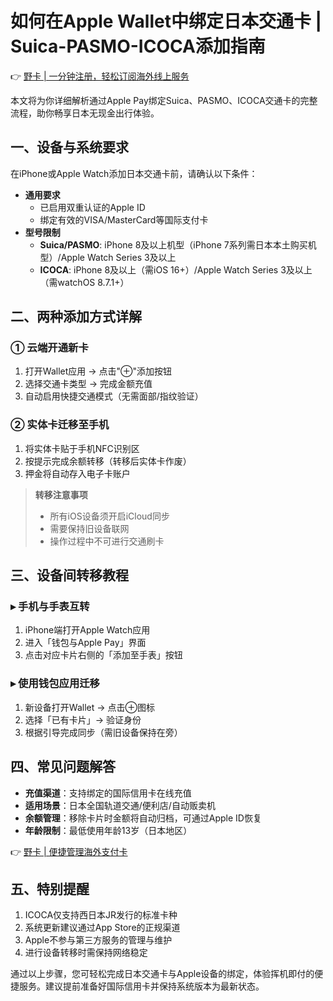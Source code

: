 # 如何在Apple Wallet中绑定日本交通卡 | Suica-PASMO-ICOCA添加指南

👉 [野卡 | 一分钟注册，轻松订阅海外线上服务](https://bbtdd.com/yeka)

本文将为你详细解析通过Apple Pay绑定Suica、PASMO、ICOCA交通卡的完整流程，助你畅享日本无现金出行体验。

## 一、设备与系统要求
在iPhone或Apple Watch添加日本交通卡前，请确认以下条件：
- **通用要求**
  - 已启用双重认证的Apple ID
  - 绑定有效的VISA/MasterCard等国际支付卡
- **型号限制**
  - **Suica/PASMO**: iPhone 8及以上机型（iPhone 7系列需日本本土购买机型）/Apple Watch Series 3及以上
  - **ICOCA**: iPhone 8及以上（需iOS 16+）/Apple Watch Series 3及以上（需watchOS 8.7.1+）

## 二、两种添加方式详解
### ① 云端开通新卡
1. 打开Wallet应用 → 点击"⊕"添加按钮
2. 选择交通卡类型 → 完成金额充值
3. 自动启用快捷交通模式（无需面部/指纹验证）

### ② 实体卡迁移至手机
1. 将实体卡贴于手机NFC识别区
2. 按提示完成余额转移（转移后实体卡作废）
3. 押金将自动存入电子卡账户

> **转移注意事项**
> - 所有iOS设备须开启iCloud同步
> - 需要保持旧设备联网
> - 操作过程中不可进行交通刷卡

## 三、设备间转移教程
### ▸ 手机与手表互转
1. iPhone端打开Apple Watch应用
2. 进入「钱包与Apple Pay」界面
3. 点击对应卡片右侧的「添加至手表」按钮

### ▸ 使用钱包应用迁移
1. 新设备打开Wallet → 点击⊕图标
2. 选择「已有卡片」→ 验证身份
3. 根据引导完成同步（需旧设备保持在旁）

## 四、常见问题解答
- **充值渠道**：支持绑定的国际信用卡在线充值
- **适用场景**：日本全国轨道交通/便利店/自动贩卖机
- **余额管理**：移除卡片时金额将自动归档，可通过Apple ID恢复
- **年龄限制**：最低使用年龄13岁（日本地区）

👉 [野卡 | 便捷管理海外支付卡](https://bbtdd.com/yeka)

## 五、特别提醒
1. ICOCA仅支持西日本JR发行的标准卡种
2. 系统更新建议通过App Store的正规渠道
3. Apple不参与第三方服务的管理与维护
4. 进行设备转移时需保持网络稳定

通过以上步骤，您可轻松完成日本交通卡与Apple设备的绑定，体验挥机即付的便捷服务。建议提前准备好国际信用卡并保持系统版本为最新状态。